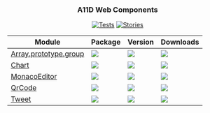 
<div align="center">
<h3>A11D Web Components</h3>

[![Tests](https://img.shields.io/github/actions/workflow/status/a11delavar/web-components/development.yml?logo=github&style=for-the-badge&label=Tests)](https://a11delavar.github.io/web-components/actions/workflows/development.yml)
[![Stories](https://img.shields.io/badge/-Stories-pink.svg?logo=storybook&style=for-the-badge)](https://a11delavar.github.io/web-components/)


| Module  | Package | Version | Downloads |
| ------- | ------- | ------- | --------- |
| [Array.prototype.group](packages/Array.prototype.group) | [![](https://img.shields.io/badge/%40a11d%2Farray.prototype.group-8A2BE2?style=for-the-badge&logo=npm&logoColor=red&color=white)](https://www.npmjs.com/package/@a11d/array.prototype.group) | [![](https://img.shields.io/npm/v/%40a11d%2Farray.prototype.group?style=for-the-badge&label=)](https://www.npmjs.com/package/@a11d/array.prototype.group) | [![](https://img.shields.io/npm/dm/%40a11d%2Farray.prototype.group?style=for-the-badge&label=&color=blue)](https://www.npmjs.com/package/@a11d/array.prototype.group) |
| [Chart](packages/Chart) | [![](https://img.shields.io/badge/%40a11d%2Flit--chart-8A2BE2?style=for-the-badge&logo=npm&logoColor=red&color=white)](https://www.npmjs.com/package/@a11d/lit-chart) | [![](https://img.shields.io/npm/v/%40a11d%2Flit-chart?style=for-the-badge&label=)](https://www.npmjs.com/package/@a11d/lit-chart) | [![](https://img.shields.io/npm/dm/%40a11d%2Flit-chart?style=for-the-badge&label=&color=blue)](https://www.npmjs.com/package/@a11d/lit-chart) |
| [MonacoEditor](packages/MonacoEditor) | [![](https://img.shields.io/badge/%40a11d%2Flit--monaco--editor-8A2BE2?style=for-the-badge&logo=npm&logoColor=red&color=white)](https://www.npmjs.com/package/@a11d/lit-monaco-editor) | [![](https://img.shields.io/npm/v/%40a11d%2Flit-monaco-editor?style=for-the-badge&label=)](https://www.npmjs.com/package/@a11d/lit-monaco-editor) | [![](https://img.shields.io/npm/dm/%40a11d%2Flit-monaco-editor?style=for-the-badge&label=&color=blue)](https://www.npmjs.com/package/@a11d/lit-monaco-editor) |
| [QrCode](packages/QrCode) | [![](https://img.shields.io/badge/%40a11d%2Flit--qr--code-8A2BE2?style=for-the-badge&logo=npm&logoColor=red&color=white)](https://www.npmjs.com/package/@a11d/lit-qr-code) | [![](https://img.shields.io/npm/v/%40a11d%2Flit-qr-code?style=for-the-badge&label=)](https://www.npmjs.com/package/@a11d/lit-qr-code) | [![](https://img.shields.io/npm/dm/%40a11d%2Flit-qr-code?style=for-the-badge&label=&color=blue)](https://www.npmjs.com/package/@a11d/lit-qr-code) |
| [Tweet](packages/Tweet) | [![](https://img.shields.io/badge/%40a11d%2Flit--tweet-8A2BE2?style=for-the-badge&logo=npm&logoColor=red&color=white)](https://www.npmjs.com/package/@a11d/lit-tweet) | [![](https://img.shields.io/npm/v/%40a11d%2Flit-tweet?style=for-the-badge&label=)](https://www.npmjs.com/package/@a11d/lit-tweet) | [![](https://img.shields.io/npm/dm/%40a11d%2Flit-tweet?style=for-the-badge&label=&color=blue)](https://www.npmjs.com/package/@a11d/lit-tweet) |

</div>

